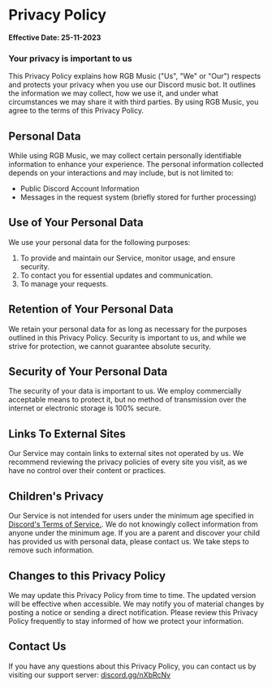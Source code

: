 <h1 class="text-center">Privacy Policy</h1>

<p><strong>Effective Date: 25-11-2023</strong></p>

<h3>Your privacy is important to us</h3>

<p>This Privacy Policy explains how RGB Music ("Us", "We" or "Our") respects and protects your privacy when you use our Discord music bot. It outlines the information we may collect, how we use it, and under what circumstances we may share it with third parties. By using RGB Music, you agree to the terms of this Privacy Policy.</p>

<h2 id="PersonalData">Personal Data</h2>
<p>While using RGB Music, we may collect certain personally identifiable information to enhance your experience. The personal information collected depends on your interactions and may include, but is not limited to:</p>
<ul>
  <li>Public Discord Account Information</li>
  <li>Messages in the request system (briefly stored for further processing)</li>
</ul>

<h2 id="UOYPD">Use of Your Personal Data</h2>
<p>We use your personal data for the following purposes:</p>
<ol>
  <li>To provide and maintain our Service, monitor usage, and ensure security.</li>
  <li>To contact you for essential updates and communication.</li>
  <li>To manage your requests.</li>
</ol>


<h2 id="ROYPD">Retention of Your Personal Data</h2>
<p>We retain your personal data for as long as necessary for the purposes outlined in this Privacy Policy. Security is important to us, and while we strive for protection, we cannot guarantee absolute security.</p>

<h2 id="Security">Security of Your Personal Data</h2>
<p>The security of your data is important to us. We employ commercially acceptable means to protect it, but no method of transmission over the internet or electronic storage is 100% secure.</p>

<h2 id="ExternalLinks">Links To External Sites</h2>
<p>Our Service may contain links to external sites not operated by us. We recommend reviewing the privacy policies of every site you visit, as we have no control over their content or practices.</p>

<h2 id="CP">Children's Privacy</h2>
<p>Our Service is not intended for users under the minimum age specified in <a href="https://discord.com/terms">Discord's Terms of Service.</a>. We do not knowingly collect information from anyone under the minimum age. If you are a parent and discover your child has provided us with personal data, please contact us. We take steps to remove such information.</p>

<h2 id="CTTPP">Changes to this Privacy Policy</h2>
<p>We may update this Privacy Policy from time to time. The updated version will be effective when accessible. We may notify you of material changes by posting a notice or sending a direct notification. Please review this Privacy Policy frequently to stay informed of how we protect your information.</p>

<h2 id="ContactUs">Contact Us</h2>
<p>If you have any questions about this Privacy Policy, you can contact us by visiting our support server: <a href="https://discord.gg/nXbRcNv">discord.gg/nXbRcNv</a></p>
